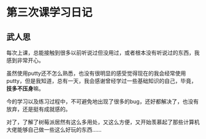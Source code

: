 # 第三次课学习日记

## 武人思

每次上课，总能接触到很多以前听说过但没用过，或者根本没有听说过的东西，我感到非常开心。

虽然使用putty还不怎么熟悉，也没有很明显的感受觉得现在的我会经常使用putty，但是我知道，总有一天，我会感谢曾经学过一些基础知识的自己，毕竟，**技多不压身**嘛。

今的学习以及练习过程中，不可避免地出现了很多的bug，还好都解决了，也没有放弃，还是挺有成就感的。

对了，了解了树莓派居然有这么多用处，又这么方便，又开始羡慕起了那些计算机大佬能够自己做一些这么好玩的东西……

